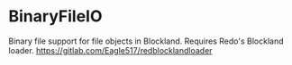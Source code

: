 # BinaryFileIO
 Binary file support for file objects in Blockland.
 Requires Redo's Blockland loader.
 https://gitlab.com/Eagle517/redblocklandloader

